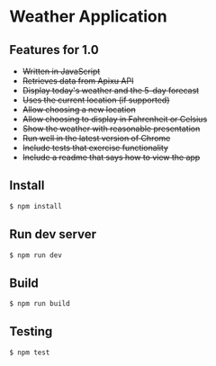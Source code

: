 # Weather Application


## Features for 1.0

- ~~Written in JavaScript~~
- ~~Retrieves data from Apixu API~~
- ~~Display today's weather and the 5-day forecast~~
- ~~Uses the current location (if supported)~~
- ~~Allow choosing a new location~~
- ~~Allow choosing to display in Fahrenheit or Celsius~~
- ~~Show the weather with reasonable presentation~~
- ~~Run well in the latest version of Chrome~~
- ~~Include tests that exercise functionality~~
- ~~Include a readme that says how to view the app~~


## Install

```sh
$ npm install
```


## Run dev server

```sh
$ npm run dev
```

## Build 

```sh
$ npm run build
```

## Testing

```sh
$ npm test
```
